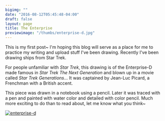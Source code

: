 ```yaml
---
bigimg: ""
date: "2016-08-12T05:45:48-04:00"
draft: false
layout: page
title: The Enterprise
previewimage: "/thumbs/enterprise-d.jpg"
---
```


This is my first post~ I'm hoping this blog will serve as a place for me to practice my writing and upload stuff I've been drawing. Recently I've been drawing ships from Star Trek.

For people unfamiliar with *Star Trek*, this drawing is of the Enterprise-D made famous in *Star Trek The Next Generation* and blown up in a movie called *Star Trek Generations*... It was captained by Jean-Luc Picard, a Frenchman with a British accent. 

This piece was drawn in a notebook using a pencil. Later it was traced with a pen and painted with water color and detailed with color pencil. Much more exciting to do than to read about, let me know what you think~


[![enterprise-d](/images/enterprise-d.jpg)](/images/enterprise-d.jpg)